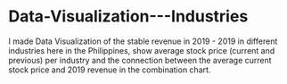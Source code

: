 # Data-Visualization---Industries
I made Data Visualization of the stable revenue in 2019 - 2019 in different industries here in the Philippines, show average stock price (current and previous) per industry and the connection between the average current stock price and 2019 revenue in the combination chart.
